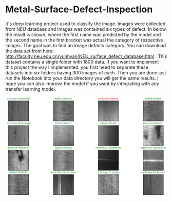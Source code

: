 # Metal-Surface-Defect-Inspection
It's deep learning project used to classify the image. Images were collected from NEU database and images was contained six types of defect. In below, the result is shown, where the first name was predicted by the model and the second name in the first bracket was actual the category of respective images. The goal was to find an image defects category. You can download the data set from here: http://faculty.neu.edu.cn/yunhyan/NEU_surface_defect_database.html . This dataset contains a single folder with 1800 data. If you want to implement this project the way I implemented, you first need to separate these datasets into six folders having 300 images of each. Then you are done just run the Notebook into your data directory you will get the same results. I hope you can also improve the model if you want by integrating with any transfer learning model.

![Test Results](test_result.png)

